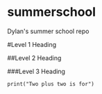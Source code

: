 # summerschool

Dylan's summer school repo

#Level 1 Heading

##Level 2 Heading

###Level 3 Heading

```
print("Two plus two is for")
```